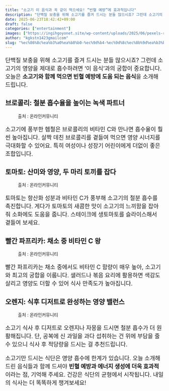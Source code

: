 ```yaml
---
title: "소고기 이 음식과 꼭 같이 먹으세요! “빈혈 예방”에 효과적입니다"
description: "단백질 보충을 위해 소고기를 즐겨 드시는 분들 많으시죠? 그런데 소고기의 영양을 제대로 흡수하려면 ‘이 음식’과의 궁합이 중요합니다. 오늘은 소고기와 함께 먹으면 빈혈 예방에 도움 되는 음식을 소개해 드립니다."
date: 2025-06-23T18:42:42+09:00
draft: false
categories: ["entertainment"]
images: ["https://ingihgoyonet.site/wp-content/uploads/2025/06/pexels-rajesh-tp-749235-2098110-1024x768.jpg", "https://ingihgoyonet.site/wp-content/uploads/2025/06/pexels-dmitry-demidov-515774-3938343-1024x683.jpg", "https://ingihgoyonet.site/wp-content/uploads/2025/06/pexels-lazarus-ziridis-351891426-32645263-1024x1024.jpg", "https://ingihgoyonet.site/wp-content/uploads/2025/06/pexels-pixabay-161559-1024x671.jpg"]
author: "kgkstn1423gmailcom"
slug: "%ec%86%8c%ea%b3%a0%ea%b8%b0-%ec%9d%b4-%ec%9d%8c%ec%8b%9d%ea%b3%bc-%ea%bc%ad-%ea%b0%99%ec%9d%b4-%eb%a8%b9%ec%9c%bc%ec%84%b8%ec%9a%94-%eb%b9%88%ed%98%88-%ec%98%88%eb%b0%a9%ec%97%90"
---
```


<p style="font-size:18px">단백질 보충을 위해 소고기를 즐겨 드시는 분들 많으시죠? 그런데 소고기의 영양을 제대로 흡수하려면 ‘이 음식’과의 궁합이 중요합니다. 오늘은 <strong>소고기와 함께 먹으면 빈혈 예방에 도움 되는 음식</strong>을 소개해 드립니다.</p> <h2 >브로콜리: 철분 흡수율을 높이는 녹색 파트너</h2> <figure ><img src="https://ingihgoyonet.site/wp-content/uploads/2025/06/pexels-rajesh-tp-749235-2098110-1024x768.jpg" alt="" style="aspect-ratio:16/9;object-fit:cover"/><figcaption >출처 : 온라인커뮤니티</figcaption></figure> <p style="font-size:18px">소고기에 풍부한 헴철은 브로콜리의 비타민 C와 만나면 흡수율이 훨씬 높아집니다. 살짝 데친 브로콜리를 곁들여 먹으면 영양 시너지를 극대화할 수 있어요. 특히 여성이나 성장기 어린이에게 더없이 좋은 조합입니다.</p> <h2 >토마토: 산미와 영양, 두 마리 토끼를 잡다</h2> <figure ><img src="https://ingihgoyonet.site/wp-content/uploads/2025/06/pexels-dmitry-demidov-515774-3938343-1024x683.jpg" alt="" style="aspect-ratio:16/9;object-fit:cover"/><figcaption >출처 : 온라인커뮤니티</figcaption></figure> <p style="font-size:18px">토마토는 항산화 성분과 비타민 C가 풍부해 소고기의 철분 흡수를 촉진합니다. 게다가 토마토의 새콤한 맛이 소고기의 느끼함을 잡아줘 소화에도 도움을 줍니다. 스테이크에 생토마토를 슬라이스해서 곁들여 보세요.</p> <h2 >빨간 파프리카: 채소 중 비타민 C 왕</h2> <figure ><img src="https://ingihgoyonet.site/wp-content/uploads/2025/06/pexels-lazarus-ziridis-351891426-32645263-1024x1024.jpg" alt="" style="aspect-ratio:16/9;object-fit:cover"/><figcaption >출처 : 온라인커뮤니티</figcaption></figure> <p style="font-size:18px">빨간 파프리카는 채소 중에서도 비타민 C 함량이 매우 높아, 소고기와 최고의 궁합을 이룹니다. 샐러드나 볶음 요리에 활용하면 색감도 살리고 영양도 더할 수 있어 식사 만족도가 높아집니다.</p> <h2 >오렌지: 식후 디저트로 완성하는 영양 밸런스</h2> <figure ><img src="https://ingihgoyonet.site/wp-content/uploads/2025/06/pexels-pixabay-161559-1024x671.jpg" alt="" style="aspect-ratio:16/9;object-fit:cover"/><figcaption >출처 : 온라인커뮤니티</figcaption></figure> <p style="font-size:18px">소고기 식사 후 디저트로 오렌지나 자몽을 드시면 철분 흡수가 더 원활해집니다. 단, 공복에 신 과일을 과다 섭취하는 건 위에 부담을 줄 수 있으니 식사 후 적당량을 드시는 걸 추천드립니다.</p> <p style="font-size:18px">소고기만 드시는 식단은 영양 흡수에 한계가 있습니다. 오늘 소개해드린 음식들과 함께 드셔야 <strong>빈혈 예방과 에너지 생성에 더욱 효과적</strong>이라는 점, 기억해 주세요. 건강은 식단의 균형에서 시작됩니다. 내일의 식사는 더 똑똑하게 챙겨보세요!</p>